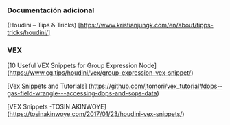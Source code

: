 ### Documentación adicional

(Houdini – Tips & Tricks) [https://www.kristianjungk.com/en/about/tipps-tricks/houdini/]

### VEX

[10 Useful VEX Snippets for Group Expression Node] (https://www.cg.tips/houdini/vex/group-expression-vex-snippet/)

[Vex Snippets and Tutorials] (https://github.com/jtomori/vex_tutorial#dops--gas-field-wrangle---accessing-dops-and-sops-data)

[VEX Snippets -TOSIN AKINWOYE] (https://tosinakinwoye.com/2017/01/23/houdini-vex-snippets/)
